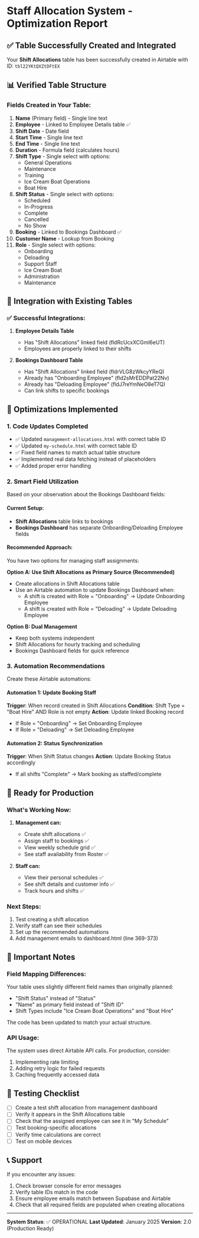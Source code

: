 # Staff Allocation System - Optimization Report

## ✅ Table Successfully Created and Integrated

Your **Shift Allocations** table has been successfully created in Airtable with ID: `tbl22YKtQXZtDFtEX`

## 📊 Verified Table Structure

### Fields Created in Your Table:
1. **Name** (Primary field) - Single line text
2. **Employee** - Linked to Employee Details table ✅
3. **Shift Date** - Date field
4. **Start Time** - Single line text
5. **End Time** - Single line text
6. **Duration** - Formula field (calculates hours)
7. **Shift Type** - Single select with options:
   - General Operations
   - Maintenance
   - Training
   - Ice Cream Boat Operations
   - Boat Hire
8. **Shift Status** - Single select with options:
   - Scheduled
   - In-Progress
   - Complete
   - Cancelled
   - No Show
9. **Booking** - Linked to Bookings Dashboard ✅
10. **Customer Name** - Lookup from Booking
11. **Role** - Single select with options:
    - Onboarding
    - Deloading
    - Support Staff
    - Ice Cream Boat
    - Administration
    - Maintenance

## 🔄 Integration with Existing Tables

### ✅ Successful Integrations:
1. **Employee Details Table**
   - Has "Shift Allocations" linked field (fldRcUcxXCGml6eUT)
   - Employees are properly linked to their shifts

2. **Bookings Dashboard Table**
   - Has "Shift Allocations" linked field (fldrVLG8zWkcyYReQ)
   - Already has "Onboarding Employee" (fld2sMrEDDPat22Nv)
   - Already has "Deloading Employee" (fldJ7reYmNeO8eT7Q)
   - Can link shifts to specific bookings

## 🎯 Optimizations Implemented

### 1. **Code Updates Completed**
- ✅ Updated `management-allocations.html` with correct table ID
- ✅ Updated `my-schedule.html` with correct table ID
- ✅ Fixed field names to match actual table structure
- ✅ Implemented real data fetching instead of placeholders
- ✅ Added proper error handling

### 2. **Smart Field Utilization**
Based on your observation about the Bookings Dashboard fields:

#### Current Setup:
- **Shift Allocations** table links to bookings
- **Bookings Dashboard** has separate Onboarding/Deloading Employee fields

#### Recommended Approach:
You have two options for managing staff assignments:

**Option A: Use Shift Allocations as Primary Source (Recommended)**
- Create allocations in Shift Allocations table
- Use an Airtable automation to update Bookings Dashboard when:
  - A shift is created with Role = "Onboarding" → Update Onboarding Employee
  - A shift is created with Role = "Deloading" → Update Deloading Employee

**Option B: Dual Management**
- Keep both systems independent
- Shift Allocations for hourly tracking and scheduling
- Bookings Dashboard fields for quick reference

### 3. **Automation Recommendations**

Create these Airtable automations:

#### Automation 1: Update Booking Staff
**Trigger**: When record created in Shift Allocations
**Condition**: Shift Type = "Boat Hire" AND Role is not empty
**Action**: Update linked Booking record
- If Role = "Onboarding" → Set Onboarding Employee
- If Role = "Deloading" → Set Deloading Employee

#### Automation 2: Status Synchronization
**Trigger**: When Shift Status changes
**Action**: Update Booking Status accordingly
- If all shifts "Complete" → Mark booking as staffed/complete

## 🚀 Ready for Production

### What's Working Now:
1. **Management can:**
   - Create shift allocations ✅
   - Assign staff to bookings ✅
   - View weekly schedule grid ✅
   - See staff availability from Roster ✅

2. **Staff can:**
   - View their personal schedules ✅
   - See shift details and customer info ✅
   - Track hours and shifts ✅

### Next Steps:
1. Test creating a shift allocation
2. Verify staff can see their schedules
3. Set up the recommended automations
4. Add management emails to dashboard.html (line 369-373)

## 📝 Important Notes

### Field Mapping Differences:
Your table uses slightly different field names than originally planned:
- "Shift Status" instead of "Status"
- "Name" as primary field instead of "Shift ID"
- Shift Types include "Ice Cream Boat Operations" and "Boat Hire"

The code has been updated to match your actual structure.

### API Usage:
The system uses direct Airtable API calls. For production, consider:
1. Implementing rate limiting
2. Adding retry logic for failed requests
3. Caching frequently accessed data

## 🔧 Testing Checklist

- [ ] Create a test shift allocation from management dashboard
- [ ] Verify it appears in the Shift Allocations table
- [ ] Check that the assigned employee can see it in "My Schedule"
- [ ] Test booking-specific allocations
- [ ] Verify time calculations are correct
- [ ] Test on mobile devices

## 📞 Support

If you encounter any issues:
1. Check browser console for error messages
2. Verify table IDs match in the code
3. Ensure employee emails match between Supabase and Airtable
4. Check that all required fields are populated when creating allocations

---

**System Status**: ✅ OPERATIONAL
**Last Updated**: January 2025
**Version**: 2.0 (Production Ready)
